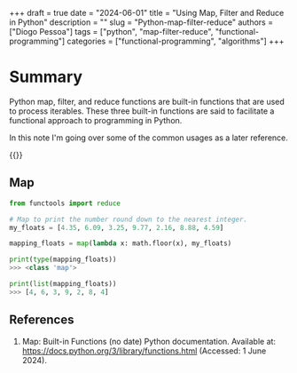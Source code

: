+++
draft = true
date = "2024-06-01"
title = "Using Map, Filter and Reduce in Python"
description = ""
slug = "Python-map-filter-reduce"
authors = ["Diogo Pessoa"]
tags = ["python", "map-filter-reduce", "functional-programming"]
categories = ["functional-programming", "algorithms"]
+++

# Summary

Python map, filter, and reduce functions are built-in functions that are used to process iterables.
These three built-in functions are said to facilitate a functional approach to programming in Python.

In this note I'm going over some of the common usages as a later reference.

{{<toc>}}

## Map

```python
from functools import reduce

# Map to print the number round down to the nearest integer.
my_floats = [4.35, 6.09, 3.25, 9.77, 2.16, 8.88, 4.59]

mapping_floats = map(lambda x: math.floor(x), my_floats)

print(type(mapping_floats))
>>> <class 'map'>

print(list(mapping_floats))
>>> [4, 6, 3, 9, 2, 8, 4]

```

## References

1. Map: Built-in Functions (no date) Python documentation. Available at: https://docs.python.org/3/library/functions.html (Accessed: 1 June 2024).



